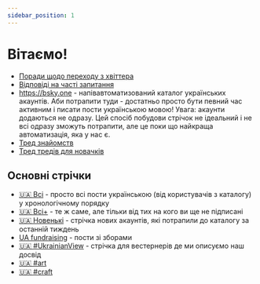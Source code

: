 ```yaml
---
sidebar_position: 1
---
```


# Вітаємо!

* [Поради щодо переходу з хвіттера](twitter.md)
* [Відповіді на часті запитання](faq.md)
* https://bsky.one - напівавтоматизований каталог українських акаунтів. Аби потрапити туди - достатньо просто бути певний час активним і писати пости українською мовою! Увага: акаунти додаються не одразу. Цей спосіб побудови стрічок не ідеальний і не всі одразу зможуть потрапити, але це поки що найкраща автоматизація, яка у нас є.
* [Тред знайомств](https://bsky.app/profile/uabluerail.org/post/3k3ddnu3md22g)
* [Тред тредів для новачків](https://bsky.app/profile/uabluerail.org/post/3k3ddqlmiac2m)

## Основні стрічки

* [🇺🇦 Всі](https://bsky.app/profile/did:plc:dvgliotey33vix3wlltybgkd/feed/all) - просто всі пости українською (від користувачів з каталогу) у хронологічному порядку
* [🇺🇦 Всі+](https://bsky.app/profile/did:plc:dvgliotey33vix3wlltybgkd/feed/all-plus) - те ж саме, але тільки від тих на кого ви ще не підписані
* [🇺🇦 Новенькі](https://bsky.app/profile/did:plc:dvgliotey33vix3wlltybgkd/feed/newcomers) - стрічка нових акаунтів, які потрапили до каталогу за останній тиждень
* [UA fundraising](https://bsky.app/profile/did:plc:qgy7vt74xmouisyslwm3fgfj/feed/aaaapknzigxfi) - пости зі зборами
* [🇺🇦 #UkrainianView](https://bsky.app/profile/did:plc:dvgliotey33vix3wlltybgkd/feed/ukrainian-view) - стрічка для вестернерів де ми описуємо наш досвід
* [🇺🇦 #art](https://bsky.app/profile/did:plc:dvgliotey33vix3wlltybgkd/feed/art)
* [🇺🇦 #craft](https://bsky.app/profile/did:plc:dvgliotey33vix3wlltybgkd/feed/craft)
